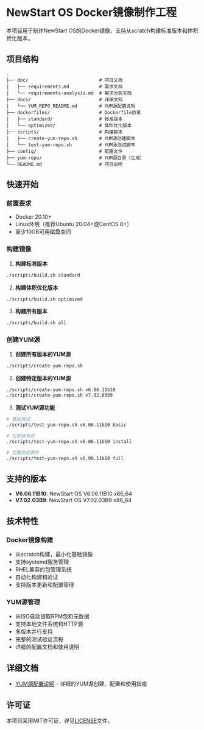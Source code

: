 # NewStart OS Docker镜像制作工程

本项目用于制作NewStart OS的Docker镜像，支持从scratch构建标准版本和体积优化版本。

## 项目结构

```
.
├── doc/                          # 项目文档
│   ├── requirements.md           # 需求文档
│   └── requirements-analysis.md  # 需求分析文档
├── docs/                         # 详细文档
│   └── YUM_REPO_README.md        # YUM源配置说明
├── dockerfiles/                  # Dockerfile目录
│   ├── standard/                 # 标准版本
│   └── optimized/                # 体积优化版本
├── scripts/                      # 构建脚本
│   ├── create-yum-repo.sh        # YUM源创建脚本
│   └── test-yum-repo.sh          # YUM源测试脚本
├── config/                       # 配置文件
├── yum-repo/                     # YUM源目录（生成）
└── README.md                     # 项目说明
```

## 快速开始

### 前置要求
- Docker 20.10+
- Linux环境（推荐Ubuntu 20.04+或CentOS 8+）
- 至少10GB可用磁盘空间

### 构建镜像

1. **构建标准版本**
```bash
./scripts/build.sh standard
```

2. **构建体积优化版本**
```bash
./scripts/build.sh optimized
```

3. **构建所有版本**
```bash
./scripts/build.sh all
```

### 创建YUM源

1. **创建所有版本的YUM源**
```bash
./scripts/create-yum-repo.sh
```

2. **创建特定版本的YUM源**
```bash
./scripts/create-yum-repo.sh v6.06.11b10
./scripts/create-yum-repo.sh v7.02.03b9
```

3. **测试YUM源功能**
```bash
# 基础测试
./scripts/test-yum-repo.sh v6.06.11b10 basic

# 包安装测试
./scripts/test-yum-repo.sh v6.06.11b10 install

# 完整测试套件
./scripts/test-yum-repo.sh v6.06.11b10 full
```

## 支持的版本

- **V6.06.11B10**: NewStart OS V6.06.11B10 x86_64
- **V7.02.03B9**: NewStart OS V7.02.03B9 x86_64

## 技术特性

### Docker镜像构建
- 从scratch构建，最小化基础镜像
- 支持systemd服务管理
- RHEL兼容的包管理系统
- 自动化构建和验证
- 支持版本更新和配置管理

### YUM源管理
- 从ISO自动提取RPM包和元数据
- 支持本地文件系统和HTTP源
- 多版本并行支持
- 完整的测试验证流程
- 详细的配置文档和使用说明

## 详细文档

- [YUM源配置说明](docs/YUM_REPO_README.md) - 详细的YUM源创建、配置和使用指南

## 许可证

本项目采用MIT许可证，详见[LICENSE](LICENSE)文件。
